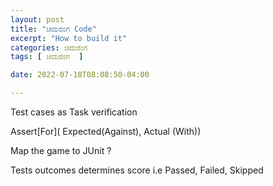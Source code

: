```yaml
---
layout: post
title: "ಚದುರಂಗ Code"
excerpt: "How to build it"
categories: ಚದುರಂಗ
tags: [ ಚದುರಂಗ  ]

date: 2022-07-18T08:08:50-04:00

---
```


Test cases as Task verification

Assert[For]( Expected(Against), Actual (With))

Map the game to JUnit ?

Tests outcomes determines score i.e Passed, Failed, Skipped
